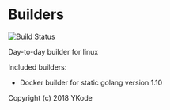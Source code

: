 # Builders

[![Build Status](https://travis-ci.org/ykode/builders.svg?branch=master)](https://travis-ci.org/ykode/builders)

Day-to-day builder for linux

Included builders:

- Docker builder for static golang version 1.10

Copyright (c) 2018 YKode
